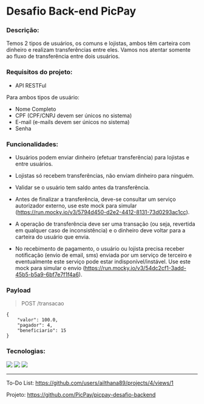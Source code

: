 # Desafio Back-end PicPay

### Descrição: 

Temos 2 tipos de usuários, os comuns e lojistas, ambos têm carteira com dinheiro e realizam transferências entre eles. Vamos nos atentar somente ao fluxo de transferência entre dois usuários.

### Requisitos do projeto:

- API RESTFul

Para ambos tipos de usuário: 
  - Nome Completo
  - CPF (CPF/CNPJ devem ser únicos no sistema)
  - E-mail (e-mails devem ser únicos no sistema)
  - Senha

### Funcionalidades:

- Usuários podem enviar dinheiro (efetuar transferência) para lojistas e entre usuários.

- Lojistas só recebem transferências, não enviam dinheiro para ninguém.

- Validar se o usuário tem saldo antes da transferência.

- Antes de finalizar a transferência, deve-se consultar um serviço autorizador externo, use este mock para simular (https://run.mocky.io/v3/5794d450-d2e2-4412-8131-73d0293ac1cc).

- A operação de transferência deve ser uma transação (ou seja, revertida em qualquer caso de inconsistência) e o dinheiro deve voltar para a carteira do usuário que envia.

- No recebimento de pagamento, o usuário ou lojista precisa receber notificação (envio de email, sms) enviada por um serviço de terceiro e eventualmente este serviço pode estar indisponível/instável. Use este mock para simular o envio (https://run.mocky.io/v3/54dc2cf1-3add-45b5-b5a9-6bf7e7f1f4a6).

### Payload

>POST /transacao

~~~
{
    "valor": 100.0,
    "pagador": 4,
    "beneficiario": 15
}
~~~

### Tecnologias:

<img src="https://img.shields.io/badge/Java-ED8B00?style=for-the-badge&logo=java&logoColor=white">

<img src="https://img.shields.io/badge/Spring-6DB33F?style=for-the-badge&logo=spring&logoColor=white">

<img src="http://img.shields.io/static/v1?label=STATUS&message=EM%20DESENVOLVIMENTO&color=GREEN&style=for-the-badge"/>

---
To-Do List: https://github.com/users/ailthana89/projects/4/views/1

Projeto: https://github.com/PicPay/picpay-desafio-backend



